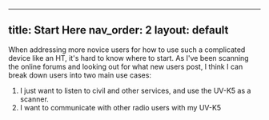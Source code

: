 
---
title: Start Here
nav_order: 2
layout: default
---

When addressing more novice users for how to use such a complicated device like an HT, it's hard to know where to start. As I've been scanning the online forums and looking out for what new users post, I think I can break down users into two main use cases:

1) I just want to listen to civil and other services, and use the UV-K5 as a scanner.
2) I want to communicate with other radio users with my UV-K5
